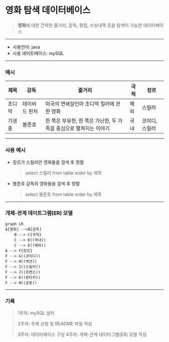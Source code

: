 # 영화 탐색 데이터베이스
> **영화**에 대한 간략한 줄거리, 감독, 평점, 수상내역 등을 탐색이 가능한 데이터베이스
___
* 사용언어: java
* 사용 데이트베이스: mySQL
___
### 예시
| 제목 | 감독 | 줄거리 | 국적 | 장르  |
| ------ | ------ | ------ | ------ | ------ |
| 조디악 | 데이비드 핀처 | 미국의 연쇄살인마 조디악 킬러에 관한 영화 | 해외 | 스릴러 |
| 기생충 | 봉준호 | 한 쪽은 부유한, 한 쪽은 가난한, 두 가족을 중심으로 펼쳐지는 이야기  | 국내 | 코미디, 스릴러 |
___
### 사용 예시
* 장르가 스릴러인 영화들을 검색 후 정렬 
   > select 스릴러 from table order by 제목
* 봉준호 감독의 영화들을 검색 후 정렬
  > select 봉준호 from table order by 제목
___
### 개체-관계 데이트그램(ER) 모델

```mermaid
graph LR
A[영화] -->B[감독]
    B --> C{국적}
    C --> D((국내))
    C --> E((해외))
A --> F{장르}
F --> G((코미디))
F --> H((액션))
F --> I((스릴러))
F --> J((로맨스))
F --> K((판타지))
F --> N((공포))
```
___
### 기록
> 1주차: mySQL 설치
> 
> 2주차: 주제 선정 및 README 파일 작성
> 
> 3주차: 데이터베이스 구상
> 4주차: 개체-관계 데이터그램(ER) 모델 작성
